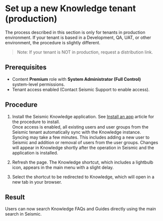 # Set up a new Knowledge tenant (production)

The process described in this section is only for tenants in production environment. If your tenant is based in a Development, QA, UAT, or other environment, the procedure is slightly different.

>Note: If your tenant is NOT in production, request a distribution link.

## Prerequisites

* Content **Premium** role with **System Administrator (Full Control)** system-level permissions.
* Tenant access enabled (Contact Seismic Support to enable access).

## Procedure

1. Install the Seismic Knowledge application. See [Install an app](https://docs.seismic.com/bundle/seismic_platform_ent/page/install_an_app.html) article for the procedure to install. <br> Once access is enabled, all existing users and user groups from the Seismic tenant automatically sync with the Knowledge instance.
Syncing may take a few minutes. This includes adding a new user to Seismic and addition or removal of users from the user groups. Changes will appear in Knowledge shortly after the operation in Seismic and the application is installed.

2. Refresh the page. The Knowledge shortcut, which includes a lightbulb icon, appears in the main menu with a slight delay.

3. Select the shortcut to be redirected to Knowledge, which will open in a new tab in your browser.

## Result

Users can now search Knowledge FAQs and Guides directly using the main search in Seismic.
